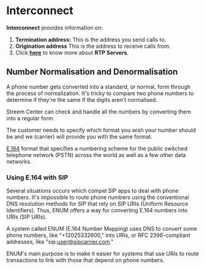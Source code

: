 # Interconnect

**Interconnect** provides information on:

1. **Termination address:** This is the address you send calls to.
2. **Origination address** This is the address to receive calls from.
3. Click [**here**](https://docs.connexcs.com/setup/settings/servers/#real-time-transport-protocol-servers) to know more about **RTP Servers**.

## Number Normalisation and Denormalisation

A phone number gets converted into a standard, or normal, form through the process of normalization. It's tricky to compare two phone numbers to determine if they're the same if the digits aren't normalised.

Streem Center can check and handle all the numbers by converting them into a regular form.

The customer needs to specify which format you wish your number should be and we (carrier) will provide you with the same format.

[E.164](https://en.wikipedia.org/wiki/E.164#:~:text=164%20defines%20a%20general%20format,a%20maximum%20of%20twelve%20digits.) format that specifies a numbering scheme for the public switched telephone network (PSTN) across the world as well as a few other data networks.

### Using E.164 with SIP

Several situations occurs which compel SIP apps to deal with phone numbers. It's impossible to route phone numbers using the conventional DNS resolution methods for SIP that rely on SIP URIs (Uniform Resource Identifiers). Thus, ENUM offers a way for converting E.164 numbers into URIs (SIP URIs).

A system called ENUM (E.164 Number Mapping) uses DNS to convert some phone numbers, like "+12025332600," into URIs, or RFC 2396-compliant addresses, like "sip:user@sipcarrier.com."

ENUM's main purpose is to make it easier for systems that use URIs to route transactions to link with those that depend on phone numbers.
